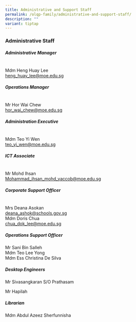 ```yaml
---
title: Administrative and Support Staff
permalink: /olqp-family/administrative-and-support-staff/
description: ""
variant: tiptap
---
```

<h3>Administrative Staff</h3>
<h5>Administrative Manager</h5>
<p>
<br>Mdm Heng Huay Lee&nbsp;
<br><a href="mailto:heng_huay_lee@moe.edu.sg" rel="noopener noreferrer nofollow" target="_blank">heng_huay_lee@moe.edu.sg</a>
</p>
<h5>Operations Manager</h5>
<p>
<br>Mr Hor Wai Chew
<br><a href="mailto:hor_wai_chew@moe.edu.sg" rel="noopener noreferrer nofollow" target="_blank">hor_wai_chew@moe.edu.sg</a>
</p>
<h5>Administration&nbsp;Executive</h5>
<p>
<br>Mdm Teo Yi Wen
<br><a href="mailto:teo_yi_wen@moe.edu.sg" rel="noopener noreferrer nofollow" target="_blank">teo_yi_wen@moe.edu.sg</a>
</p>
<h5>ICT Associate</h5>
<p>
<br>Mr Mohd Ihsan
<br><a href="mailto:Mohammad_ihsan_mohd_yaccob@moe.edu.sg" rel="noopener noreferrer nofollow" target="_blank">Mohammad_ihsan_mohd_yaccob@moe.edu.sg</a>
</p>
<h5>Corporate Support Officer</h5>
<p>
<br>Mrs Deana Asokan
<br><a href="mailto:deana_ashok@schools.gov.sg" rel="noopener noreferrer nofollow" target="_blank">deana_ashok@schools.gov.sg</a> 
<br>Mdm Doris Chua
<br><a href="mailto:chua_dok_lee@moe.edu.sg" rel="noopener noreferrer nofollow" target="_blank">chua_dok_lee@moe.edu.sg</a>
</p>
<h5>Operations Support Officer</h5>
<p>Mr Sani Bin Salleh
<br>Mdm Teo Lee Yong
<br>Mdm Ess Christina De Silva</p>
<h5>Desktop Engineers</h5>
<p>Mr Sivasangkaran S/O Prathasam</p>
<p>Mr Hapilah</p>
<h5>Librarian</h5>
<p>Mdm Abdul Azeez Sherfunnisha</p>